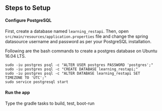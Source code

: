 ## Steps to Setup

#### Configure PostgreSQL

First, create a database named `learning_restapi`. Then, open `src/main/resources/application.properties` file and 
change the spring datasource username and password as per your PostgreSQL installation.

Following are the bash commands to create a postgres database on Ubuntu 16.04 LTS.

```
sudo -iu postgres psql -c "ALTER USER postgres PASSWORD 'postgres';"
sudo -iu postgres psql -c "CREATE DATABASE learning_restapi;"
sudo -iu postgres psql -c "ALTER DATABASE learning_restapi SET TIMEZONE TO 'UTC';"
sudo service postgresql start
```

#### Run the app

Type the gradle tasks to build, test, boot-run
